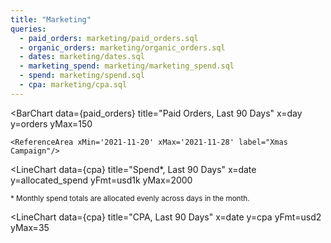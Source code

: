 ```yaml
---
title: "Marketing"
queries: 
  - paid_orders: marketing/paid_orders.sql
  - organic_orders: marketing/organic_orders.sql
  - dates: marketing/dates.sql
  - marketing_spend: marketing/marketing_spend.sql
  - spend: marketing/spend.sql
  - cpa: marketing/cpa.sql
---
```



<BarChart
  data={paid_orders}
  title="Paid Orders, Last 90 Days"
  x=day
  y=orders
  yMax=150
>
    <ReferenceArea xMin='2021-11-20' xMax='2021-11-28' label="Xmas Campaign"/>
</BarChart>


<LineChart
  data={cpa}
  title="Spend*, Last 90 Days"
  x=date
  y=allocated_spend
  yFmt=usd1k
  yMax=2000
>
<ReferenceArea xMin='2021-11-20' xMax='2021-11-28' label="Xmas Campaign"/>
</LineChart>

<small>

\* Monthly spend totals are allocated evenly across days in the month.

</small>

<LineChart
  data={cpa}
  title="CPA, Last 90 Days"
  x=date
  y=cpa
  yFmt=usd2
  yMax=35
>
<ReferenceLine y=21.50 label=Budget />
<ReferenceArea xMin='2021-11-20' xMax='2021-11-28' label="Xmas Campaign"/>
</LineChart>


